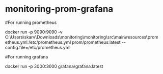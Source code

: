 # monitoring-prom-grafana
#For running prometheus

docker run -p 9090:9090 -v C:\Users\skarv\Downloads\monitoring\monitoring\src\main\resources\prometheus.yml:/etc/prometheus.yml prom/prometheus:latest --config.file=/etc/prometheus.yml

#For running grafana

docker run -p 3000:3000 grafana/grafana:latest

